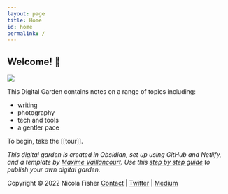 ```yaml
---
layout: page
title: Home
id: home
permalink: /
---
```


## Welcome! 🌱

![](https://source.unsplash.com/ikgmBELD7PQ/1900x1200)

This Digital Garden contains notes on a range of topics including:

- writing
- photography
- tech and tools
- a gentler pace 

To begin, take the [[tour]].

*This digital garden is created in Obsidian, set up using GitHub and Netlify, and a template by [Maxime Vaillancourt](https://github.com/maximevaillancourt/digital-garden-jekyll-template). Use this [step by step guide](https://beingpax.medium.com/a-non-technical-guide-to-set-up-digital-garden-with-obsidian-for-free-62d6df75553c) to publish your own digital garden.*

Copyright © 2022 Nicola Fisher
[Contact](https://agentlerpace.co.uk/contact/) | [Twitter](https://twitter.com/nfisherwriter) | [Medium](https://nicolafisherwriter.medium.com/)

<style>
  .wrapper {
    max-width: 33em;
  }
</style>